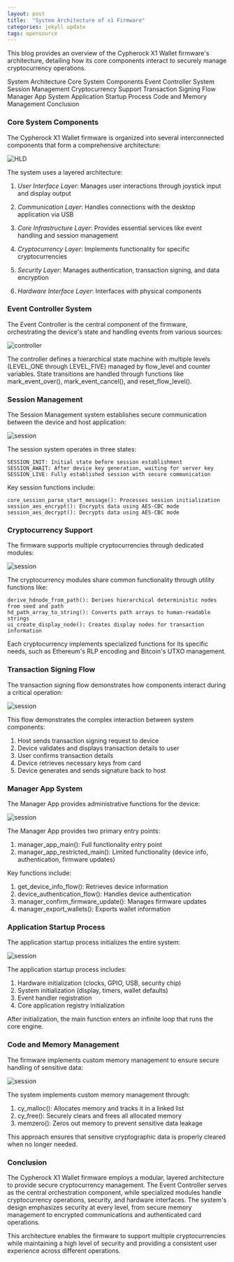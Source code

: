```yaml
---
layout: post
title:  "System Architecture of x1 Firmware"
categories: jekyll update
tags: opensource 
---
```


This blog provides an overview of the Cypherock X1 Wallet firmware's architecture, detailing how its core components interact to securely manage cryptocurrency operations.

System Architecture
    Core System Components
    Event Controller System
    Session Management
    Cryptocurrency Support
    Transaction Signing Flow
    Manager App System
    Application Startup Process
    Code and Memory Management
    Conclusion

### Core System Components

The Cypherock X1 Wallet firmware is organized into several interconnected components that form a comprehensive architecture:

<img alt="HLD" src="/public/x1/sys_arch.png">

The system uses a layered architecture:

1. *User Interface Layer*: Manages user interactions through joystick input and display output

2. *Communication Layer*: Handles connections with the desktop application via USB

3. *Core Infrastructure Layer*: Provides essential services like event handling and session management

4. *Cryptocurrency Layer*: Implements functionality for specific cryptocurrencies

5. *Security Layer*: Manages authentication, transaction signing, and data encryption
    
6. *Hardware Interface Layer*: Interfaces with physical components


### Event Controller System

The Event Controller is the central component of the firmware, orchestrating the device's state and handling events from various sources:

<img alt="controller" src="/public/x1/event_controller.png">


The controller defines a hierarchical state machine with multiple levels (LEVEL_ONE through LEVEL_FIVE) managed by flow_level and counter variables. State transitions are handled through functions like mark_event_over(), mark_event_cancel(), and reset_flow_level().


### Session Management

The Session Management system establishes secure communication between the device and host application:

<img alt="session" src="/public/x1/session_mgmnt.png">

The session system operates in three states:

    SESSION_INIT: Initial state before session establishment
    SESSION_AWAIT: After device key generation, waiting for server key
    SESSION_LIVE: Fully established session with secure communication

Key session functions include:

    core_session_parse_start_message(): Processes session initialization
    session_aes_encrypt(): Encrypts data using AES-CBC mode
    session_aes_decrypt(): Decrypts data using AES-CBC mode


### Cryptocurrency Support

The firmware supports multiple cryptocurrencies through dedicated modules:

<img alt="session" src="/public/x1/cc_suport.png">

The cryptocurrency modules share common functionality through utility functions like:

    derive_hdnode_from_path(): Derives hierarchical deterministic nodes from seed and path
    hd_path_array_to_string(): Converts path arrays to human-readable strings
    ui_create_display_node(): Creates display nodes for transaction information

Each cryptocurrency implements specialized functions for its specific needs, such as Ethereum's RLP encoding and Bitcoin's UTXO management.

### Transaction Signing Flow
The transaction signing flow demonstrates how components interact during a critical operation:

<img alt="session" src="/public/x1/arch.png">

This flow demonstrates the complex interaction between system components:

1. Host sends transaction signing request to device
2. Device validates and displays transaction details to user
3. User confirms transaction details
4. Device retrieves necessary keys from card
5. Device generates and sends signature back to host


### Manager App System

The Manager App provides administrative functions for the device:

<img alt="session" src="/public/x1/manager.png">

The Manager App provides two primary entry points:

1. manager_app_main(): Full functionality entry point
2. manager_app_restricted_main(): Limited functionality (device info, authentication, firmware updates)

Key functions include:

1. get_device_info_flow(): Retrieves device information
2. device_authentication_flow(): Handles device authentication
3. manager_confirm_firmware_update(): Manages firmware updates
4. manager_export_wallets(): Exports wallet information

### Application Startup Process
The application startup process initializes the entire system:

<img alt="session" src="/public/x1/startup.png">

The application startup process includes:

1. Hardware initialization (clocks, GPIO, USB, security chip)
2. System initialization (display, timers, wallet defaults)
3. Event handler registration
4. Core application registry initialization

After initialization, the main function enters an infinite loop that runs the core engine.

### Code and Memory Management
The firmware implements custom memory management to ensure secure handling of sensitive data:

<img alt="session" src="/public/x1/memory_mngmnt.png">

The system implements custom memory management through:

1. cy_malloc(): Allocates memory and tracks it in a linked list
2. cy_free(): Securely clears and frees all allocated memory
3. memzero(): Zeros out memory to prevent sensitive data leakage

This approach ensures that sensitive cryptographic data is properly cleared when no longer needed.


### Conclusion

The Cypherock X1 Wallet firmware employs a modular, layered architecture to provide secure cryptocurrency management. The Event Controller serves as the central orchestration component, while specialized modules handle cryptocurrency operations, security, and hardware interfaces. The system's design emphasizes security at every level, from secure memory management to encrypted communications and authenticated card operations.

This architecture enables the firmware to support multiple cryptocurrencies while maintaining a high level of security and providing a consistent user experience across different operations.